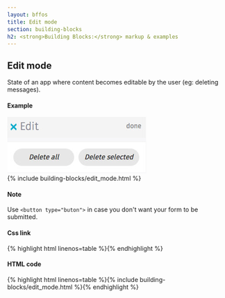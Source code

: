```yaml
---
layout: bffos
title: Edit mode
section: building-blocks
h2: <strong>Building Blocks:</strong> markup & examples
---
```


## Edit mode

State of an app where content becomes editable by the user (eg: deleting messages).

<div>
  <h4>Example</h4>
  <section class="example">
    <img src="../images/BB/edit_mode.jpg" alt="Edit mode (Image replacing code)"/>
    <article class="edit-mode frame">{% include building-blocks/edit_mode.html %}</article>
  </section>

  <h4>Note</h4>
  <section class="note">
    <p>Use <code>&lt;button type="buton"&gt;</code> in case you don't want your form to be submitted.</p>
  </section>
  
  <h4>Css link</h4>
  {% highlight html linenos=table %}<link href="(your styles folder)/style/edit_mode.css" rel="stylesheet" type="text/css">{% endhighlight %}

  <h4>HTML code</h4>
  {% highlight html linenos=table %}{% include building-blocks/edit_mode.html %}{% endhighlight %}
</div>